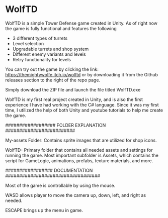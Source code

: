 # WolfTD
WolfTD is a simple Tower Defense game created in Unity. As of right now the game is fully functional and features the following

* 3 different types of turrets
* Level selection 
* Upgradable turrets and shop system
* Different enemy variants and levels
* Retry functionality for levels

You can try out the game by clicking the link: https://themightywolfe.itch.io/wolftd or by downloading it from the Github releases section to the right of the repo page.

Simply download the ZIP file and launch the file titled WolfTD.exe

WolfTD is my first real project created in Unity, and is also the first experience I have had working with the C# language. Since it was my first time, I utilized the help of both Unity and youtube tutorials to help me create the game. 
  
################## FOLDER EXPLANATION #########################

My-assets Folder: Contains sprite images that are utilized for shop icons.	

WolfTD- Primary folder that contains all needed assets and settings for running the game. Most important subfolder is Assets, which contains the script for GameLogic, animations, prefabs, texture materials, and more.


################# DOCUMENTATION ################################## 

Most of the game is controllable by using the mouse. 

WASD allows player to move the camera up, down, left, and right as needed.

ESCAPE brings up the menu in game.
